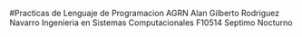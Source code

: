 #Practicas de Lenguaje de Programacion AGRN 
Alan Gilberto Rodriguez Navarro
Ingenieria en Sistemas Computacionales
F10514
Septimo
Nocturno
